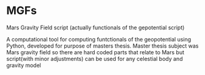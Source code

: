 # MGFs

Mars Gravity Field script (actually functionals of the gepotential script)

A computational tool for computing funtctionals of the geopotential using Python, developed for purpose of masters thesis.
Master thesis subject was Mars gravity field so there are hard coded parts that relate to Mars but script(with minor adjustments) can be used for any celestial body and gravity model
